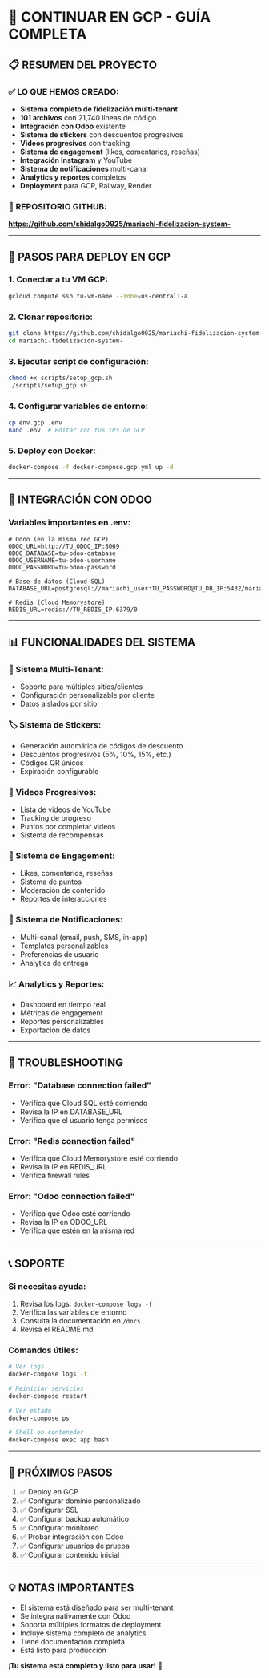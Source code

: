 # 🚀 CONTINUAR EN GCP - GUÍA COMPLETA

## 📋 RESUMEN DEL PROYECTO

### ✅ LO QUE HEMOS CREADO:
- **Sistema completo de fidelización multi-tenant**
- **101 archivos** con 21,740 líneas de código
- **Integración con Odoo** existente
- **Sistema de stickers** con descuentos progresivos
- **Videos progresivos** con tracking
- **Sistema de engagement** (likes, comentarios, reseñas)
- **Integración Instagram** y YouTube
- **Sistema de notificaciones** multi-canal
- **Analytics y reportes** completos
- **Deployment** para GCP, Railway, Render

### 📁 REPOSITORIO GITHUB:
**https://github.com/shidalgo0925/mariachi-fidelizacion-system-**

---

## 🔧 PASOS PARA DEPLOY EN GCP

### 1. Conectar a tu VM GCP:
```bash
gcloud compute ssh tu-vm-name --zone=us-central1-a
```

### 2. Clonar repositorio:
```bash
git clone https://github.com/shidalgo0925/mariachi-fidelizacion-system-.git
cd mariachi-fidelizacion-system-
```

### 3. Ejecutar script de configuración:
```bash
chmod +x scripts/setup_gcp.sh
./scripts/setup_gcp.sh
```

### 4. Configurar variables de entorno:
```bash
cp env.gcp .env
nano .env  # Editar con tus IPs de GCP
```

### 5. Deploy con Docker:
```bash
docker-compose -f docker-compose.gcp.yml up -d
```

---

## 🔗 INTEGRACIÓN CON ODOO

### Variables importantes en .env:
```env
# Odoo (en la misma red GCP)
ODOO_URL=http://TU_ODOO_IP:8069
ODOO_DATABASE=tu-odoo-database
ODOO_USERNAME=tu-odoo-username
ODOO_PASSWORD=tu-odoo-password

# Base de datos (Cloud SQL)
DATABASE_URL=postgresql://mariachi_user:TU_PASSWORD@TU_DB_IP:5432/mariachi_fidelizacion

# Redis (Cloud Memorystore)
REDIS_URL=redis://TU_REDIS_IP:6379/0
```

---

## 📊 FUNCIONALIDADES DEL SISTEMA

### 🎯 Sistema Multi-Tenant:
- Soporte para múltiples sitios/clientes
- Configuración personalizable por cliente
- Datos aislados por sitio

### 🏷️ Sistema de Stickers:
- Generación automática de códigos de descuento
- Descuentos progresivos (5%, 10%, 15%, etc.)
- Códigos QR únicos
- Expiración configurable

### 🎥 Videos Progresivos:
- Lista de videos de YouTube
- Tracking de progreso
- Puntos por completar videos
- Sistema de recompensas

### 💬 Sistema de Engagement:
- Likes, comentarios, reseñas
- Sistema de puntos
- Moderación de contenido
- Reportes de interacciones

### 🔔 Sistema de Notificaciones:
- Multi-canal (email, push, SMS, in-app)
- Templates personalizables
- Preferencias de usuario
- Analytics de entrega

### 📈 Analytics y Reportes:
- Dashboard en tiempo real
- Métricas de engagement
- Reportes personalizables
- Exportación de datos

---

## 🚨 TROUBLESHOOTING

### Error: "Database connection failed"
- Verifica que Cloud SQL esté corriendo
- Revisa la IP en DATABASE_URL
- Verifica que el usuario tenga permisos

### Error: "Redis connection failed"
- Verifica que Cloud Memorystore esté corriendo
- Revisa la IP en REDIS_URL
- Verifica firewall rules

### Error: "Odoo connection failed"
- Verifica que Odoo esté corriendo
- Revisa la IP en ODOO_URL
- Verifica que estén en la misma red

---

## 📞 SOPORTE

### Si necesitas ayuda:
1. Revisa los logs: `docker-compose logs -f`
2. Verifica las variables de entorno
3. Consulta la documentación en `/docs`
4. Revisa el README.md

### Comandos útiles:
```bash
# Ver logs
docker-compose logs -f

# Reiniciar servicios
docker-compose restart

# Ver estado
docker-compose ps

# Shell en contenedor
docker-compose exec app bash
```

---

## 🎯 PRÓXIMOS PASOS

1. ✅ Deploy en GCP
2. ✅ Configurar dominio personalizado
3. ✅ Configurar SSL
4. ✅ Configurar backup automático
5. ✅ Configurar monitoreo
6. ✅ Probar integración con Odoo
7. ✅ Configurar usuarios de prueba
8. ✅ Configurar contenido inicial

---

## 💡 NOTAS IMPORTANTES

- El sistema está diseñado para ser multi-tenant
- Se integra nativamente con Odoo
- Soporta múltiples formatos de deployment
- Incluye sistema completo de analytics
- Tiene documentación completa
- Está listo para producción

**¡Tu sistema está completo y listo para usar!** 🎉
